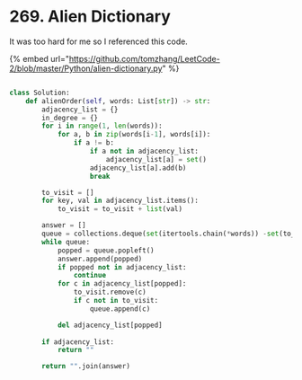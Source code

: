 # 269. Alien Dictionary

It was too hard for me so I referenced this code.

{% embed url="https://github.com/tomzhang/LeetCode-2/blob/master/Python/alien-dictionary.py" %}



```python

class Solution:
    def alienOrder(self, words: List[str]) -> str:
        adjacency_list = {}
        in_degree = {}
        for i in range(1, len(words)):
            for a, b in zip(words[i-1], words[i]):
                if a != b:
                    if a not in adjacency_list:
                        adjacency_list[a] = set()
                    adjacency_list[a].add(b)
                    break

        to_visit = []
        for key, val in adjacency_list.items():
            to_visit = to_visit + list(val)

        answer = []
        queue = collections.deque(set(itertools.chain(*words)) -set(to_visit))
        while queue:
            popped = queue.popleft()
            answer.append(popped)
            if popped not in adjacency_list:
                continue
            for c in adjacency_list[popped]:
                to_visit.remove(c)
                if c not in to_visit:
                    queue.append(c)

            del adjacency_list[popped]
        
        if adjacency_list:
            return ""

        return "".join(answer)

```



